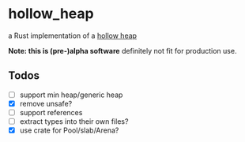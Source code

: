 # hollow_heap
a Rust implementation of a [hollow heap](https://arxiv.org/abs/1510.06535)

**Note: this is (pre-)alpha software** definitely not fit for production use.

## Todos
+ [ ] support min heap/generic heap
+ [x] remove unsafe?
+ [ ] support references
+ [ ] extract types into their own files?
+ [x] use crate for Pool/slab/Arena?
